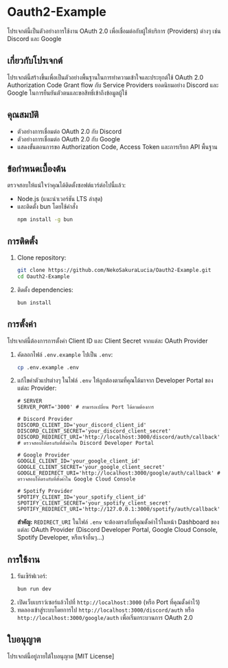 # Oauth2-Example

โปรเจกต์นี้เป็นตัวอย่างการใช้งาน OAuth 2.0 เพื่อเชื่อมต่อกับผู้ให้บริการ (Providers) ต่างๆ เช่น Discord และ Google

## เกี่ยวกับโปรเจกต์

โปรเจกต์นี้สร้างขึ้นเพื่อเป็นตัวอย่างพื้นฐานในการทำความเข้าใจและประยุกต์ใช้ OAuth 2.0 Authorization Code Grant flow กับ Service Providers ยอดนิยมอย่าง Discord และ Google ในการยืนยันตัวตนและขอสิทธิ์เข้าถึงข้อมูลผู้ใช้

## คุณสมบัติ

-   ตัวอย่างการเชื่อมต่อ OAuth 2.0 กับ Discord
-   ตัวอย่างการเชื่อมต่อ OAuth 2.0 กับ Google
-   แสดงขั้นตอนการขอ Authorization Code, Access Token และการเรียก API พื้นฐาน

## ข้อกำหนดเบื้องต้น

ตรวจสอบให้แน่ใจว่าคุณได้ติดตั้งซอฟต์แวร์ต่อไปนี้แล้ว:

-   Node.js (แนะนำเวอร์ชัน LTS ล่าสุด)
-   และติดตั้ง bun โดยใช้คำสั่ง
    ```bash
    npm install -g bun
    ```

## การติดตั้ง

1.  Clone repository:
    ```bash
    git clone https://github.com/NekoSakuraLucia/Oauth2-Example.git
    cd Oauth2-Example
    ```
2.  ติดตั้ง dependencies:
    ```bash
    bun install
    ```

## การตั้งค่า

โปรเจกต์นี้ต้องการการตั้งค่า Client ID และ Client Secret จากแต่ละ OAuth Provider

1.  คัดลอกไฟล์ `.env.example` ไปเป็น `.env`:
    ```bash
    cp .env.example .env
    ```
2.  แก้ไขค่าตัวแปรต่างๆ ในไฟล์ `.env` ให้ถูกต้องตามที่คุณได้มาจาก Developer Portal ของแต่ละ Provider:

    ```env
    # SERVER
    SERVER_PORT='3000' # สามารถเปลี่ยน Port ได้ตามต้องการ

    # Discord Provider
    DISCORD_CLIENT_ID='your_discord_client_id'
    DISCORD_CLIENT_SECRET='your_discord_client_secret'
    DISCORD_REDIRECT_URI='http://localhost:3000/discord/auth/callback' # ตรวจสอบให้ตรงกับที่ตั้งค่าใน Discord Developer Portal

    # Google Provider
    GOOGLE_CLIENT_ID='your_google_client_id'
    GOOGLE_CLIENT_SECRET='your_google_client_secret'
    GOOGLE_REDIRECT_URI='http://localhost:3000/google/auth/callback' # ตรวจสอบให้ตรงกับที่ตั้งค่าใน Google Cloud Console

    # Spotify Provider
    SPOTIFY_CLIENT_ID='your_spotify_client_id'
    SPOTIFY_CLIENT_SECRET='your_spotify_client_secret'
    SPOTIFY_REDIRECT_URI='http://127.0.0.1:3000/spotify/auth/callback'
    ```

    **สำคัญ:** `REDIRECT_URI` ในไฟล์ `.env` จะต้องตรงกับที่คุณตั้งค่าไว้ในหน้า Dashboard ของแต่ละ OAuth Provider (Discord Developer Portal, Google Cloud Console, Spotify Developer, หรือเจ้าอื่นๆ...)

## การใช้งาน

1.  รันเซิร์ฟเวอร์:
    ```bash
    bun run dev
    ```
2.  เปิดเว็บเบราว์เซอร์แล้วไปที่ `http://localhost:3000` (หรือ Port ที่คุณตั้งค่าไว้)
3.  ทดลองเข้าสู่ระบบโดยการไป `http://localhost:3000/discord/auth` หรือ `http://localhost:3000/google/auth` เพื่อเริ่มกระบวนการ OAuth 2.0

## ใบอนุญาต

โปรเจกต์นี้อยู่ภายใต้ใบอนุญาต [MIT License]

